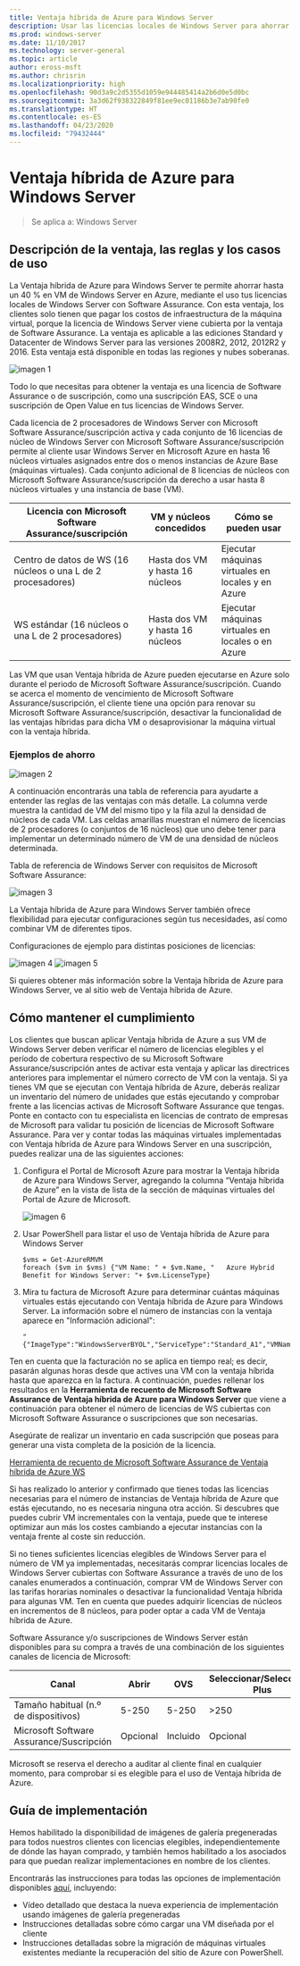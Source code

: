```yaml
---
title: Ventaja híbrida de Azure para Windows Server
description: Usar las licencias locales de Windows Server para ahorrar en las máquinas virtuales de Azure
ms.prod: windows-server
ms.date: 11/10/2017
ms.technology: server-general
ms.topic: article
author: eross-msft
ms.author: chrisrin
ms.localizationpriority: high
ms.openlocfilehash: 90d3a9c2d5355d1059e944485414a2b6d0e5d0bc
ms.sourcegitcommit: 3a3d62f938322849f81ee9ec01186b3e7ab90fe0
ms.translationtype: HT
ms.contentlocale: es-ES
ms.lasthandoff: 04/23/2020
ms.locfileid: "79432444"
---
```

# <a name="azure-hybrid-benefit-for-windows-server"></a>Ventaja híbrida de Azure para Windows Server

>Se aplica a: Windows Server

## <a name="benefit-description-rules-and-use-cases"></a>Descripción de la ventaja, las reglas y los casos de uso

La Ventaja híbrida de Azure para Windows Server te permite ahorrar hasta un 40 % en VM de Windows Server en Azure, mediante el uso tus licencias locales de Windows Server con Software Assurance.  Con esta ventaja, los clientes solo tienen que pagar los costos de infraestructura de la máquina virtual, porque la licencia de Windows Server viene cubierta por la ventaja de Software Assurance.  La ventaja es aplicable a las ediciones Standard y Datacenter de Windows Server para las versiones 2008R2, 2012, 2012R2 y 2016.  Esta ventaja está disponible en todas las regiones y nubes soberanas.


![imagen 1](media/ahb01.png)

Todo lo que necesitas para obtener la ventaja es una licencia de Software Assurance o de suscripción, como una suscripción EAS, SCE o una suscripción de Open Value en tus licencias de Windows Server.  

Cada licencia de 2 procesadores de Windows Server con Microsoft Software Assurance/suscripción activa y cada conjunto de 16 licencias de núcleo de Windows Server con Microsoft Software Assurance/suscripción permite al cliente usar Windows Server en Microsoft Azure en hasta 16 núcleos virtuales asignados entre dos o menos instancias de Azure Base (máquinas virtuales). Cada conjunto adicional de 8 licencias de núcleos con Microsoft Software Assurance/suscripción da derecho a usar hasta 8 núcleos virtuales y una instancia de base (VM).

| Licencia con Microsoft Software Assurance/suscripción            | VM y núcleos concedidos            | Cómo se pueden usar                                |
|-----------------------------------------|----------------------------------|-----------------------------------------------------|
| Centro de datos de WS (16 núcleos o una L de 2 procesadores)  | Hasta dos VM y hasta 16 núcleos | Ejecutar máquinas virtuales en locales y en Azure  |
| WS estándar (16 núcleos o una L de 2 procesadores)    | Hasta dos VM y hasta 16 núcleos | Ejecutar máquinas virtuales en locales o en Azure |

Las VM que usan Ventaja híbrida de Azure pueden ejecutarse en Azure solo durante el periodo de Microsoft Software Assurance/suscripción. Cuando se acerca el momento de vencimiento de Microsoft Software Assurance/suscripción, el cliente tiene una opción para renovar su Microsoft Software Assurance/suscripción, desactivar la funcionalidad de las ventajas híbridas para dicha VM o desaprovisionar la máquina virtual con la ventaja híbrida. 

### <a name="savings-examples"></a>Ejemplos de ahorro 

![imagen 2](media/ahb02.png)
 
A continuación encontrarás una tabla de referencia para ayudarte a entender las reglas de las ventajas con más detalle. La columna verde muestra la cantidad de VM del mismo tipo y la fila azul la densidad de núcleos de cada VM. Las celdas amarillas muestran el número de licencias de 2 procesadores (o conjuntos de 16 núcleos) que uno debe tener para implementar un determinado número de VM de una densidad de núcleos determinada. 

Tabla de referencia de Windows Server con requisitos de Microsoft Software Assurance:

![imagen 3](media/ahb03.png)
 
La Ventaja híbrida de Azure para Windows Server también ofrece flexibilidad para ejecutar configuraciones según tus necesidades, así como combinar VM de diferentes tipos.

Configuraciones de ejemplo para distintas posiciones de licencias:

![imagen 4](media/ahb04.png)
![imagen 5](media/ahb05.png)

 
Si quieres obtener más información sobre la Ventaja híbrida de Azure para Windows Server, ve al sitio web de Ventaja híbrida de Azure.

## <a name="how-to-maintain-compliance"></a>Cómo mantener el cumplimiento

Los clientes que buscan aplicar Ventaja híbrida de Azure a sus VM de Windows Server deben verificar el número de licencias elegibles y el período de cobertura respectivo de su Microsoft Software Assurance/suscripción antes de activar esta ventaja y aplicar las directrices anteriores para implementar el número correcto de VM con la ventaja. Si ya tienes VM que se ejecutan con Ventaja híbrida de Azure, deberás realizar un inventario del número de unidades que estás ejecutando y comprobar frente a las licencias activas de Microsoft Software Assurance que tengas.  Ponte en contacto con tu especialista en licencias de contrato de empresas de Microsoft para validar tu posición de licencias de Microsoft Software Assurance.
Para ver y contar todas las máquinas virtuales implementadas con Ventaja híbrida de Azure para Windows Server en una suscripción, puedes realizar una de las siguientes acciones:

1. Configura el Portal de Microsoft Azure para mostrar la Ventaja híbrida de Azure para Windows Server, agregando la columna “Ventaja híbrida de Azure” en la vista de lista de la sección de máquinas virtuales del Portal de Azure de Microsoft. 

    ![imagen 6](media/ahb06.png)

2.  Usar PowerShell para listar el uso de Ventaja híbrida de Azure para Windows Server

    ```
    $vms = Get-AzureRMVM 
    foreach ($vm in $vms) {"VM Name: " + $vm.Name, "   Azure Hybrid Benefit for Windows Server: "+ $vm.LicenseType}
    ```

3.  Mira tu factura de Microsoft Azure para determinar cuántas máquinas virtuales estás ejecutando con Ventaja híbrida de Azure para Windows Server. La información sobre el número de instancias con la ventaja aparece en "Información adicional":

    ```
    "{"ImageType":"WindowsServerBYOL","ServiceType":"Standard_A1","VMName":"","UsageType":"ComputeHR"}" 
    ```

Ten en cuenta que la facturación no se aplica en tiempo real; es decir, pasarán algunas horas desde que actives una VM con la ventaja híbrida hasta que aparezca en la factura.
A continuación, puedes rellenar los resultados en la **Herramienta de recuento de Microsoft Software Assurance de Ventaja híbrida de Azure para Windows Server** que viene a continuación para obtener el número de licencias de WS cubiertas con Microsoft Software Assurance o suscripciones que son necesarias.

Asegúrate de realizar un inventario en cada suscripción que poseas para generar una vista completa de la posición de la licencia.

[Herramienta de recuento de Microsoft Software Assurance de Ventaja híbrida de Azure WS](https://download.microsoft.com/download/7/1/2/712FEFF0-155C-4ABF-96C0-CE4EC4DB0516/Azure_Hybrid_Benefit_Windows_Server_SA_Count_Tool.xlsx)

Si has realizado lo anterior y confirmado que tienes todas las licencias necesarias para el número de instancias de Ventaja híbrida de Azure que estás ejecutando, no es necesaria ninguna otra acción. Si descubres que puedes cubrir VM incrementales con la ventaja, puede que te interese optimizar aun más los costes cambiando a ejecutar instancias con la ventaja frente al coste sin reducción.

Si no tienes suficientes licencias elegibles de Windows Server para el número de VM ya implementadas, necesitarás comprar licencias locales de Windows Server cubiertas con Software Assurance a través de uno de los canales enumerados a continuación, comprar VM de Windows Server con las tarifas horarias nominales o desactivar la funcionalidad Ventaja híbrida para algunas VM. Ten en cuenta que puedes adquirir licencias de núcleos en incrementos de 8 núcleos, para poder optar a cada VM de Ventaja híbrida de Azure. 

Software Assurance y/o suscripciones de Windows Server están disponibles para su compra a través de una combinación de los siguientes canales de licencia de Microsoft:

| Canal                      | Abrir     | OVS      | Seleccionar/Seleccionar Plus  | MPSA       | EA/EAS   |
|------------------------------|----------|----------|-----------------------|-----------|----------|
| Tamaño habitual (n.º de dispositivos)  | 5-250    | 5-250    | >250                  | >250      | >500     |
| Microsoft Software Assurance/Suscripción            | Opcional | Incluido | Opcional              | Opcional  | Incluido |

Microsoft se reserva el derecho a auditar al cliente final en cualquier momento, para comprobar si es elegible para el uso de Ventaja híbrida de Azure. 

## <a name="deployment-guidance"></a>Guía de implementación 

Hemos habilitado la disponibilidad de imágenes de galería pregeneradas para todos nuestros clientes con licencias elegibles, independientemente de dónde las hayan comprado, y también hemos habilitado a los asociados para que puedan realizar implementaciones en nombre de los clientes. 

Encontrarás las instrucciones para todas las opciones de implementación disponibles [aquí](https://azure.microsoft.com/pricing/hybrid-use-benefit/), incluyendo: 
-   Vídeo detallado que destaca la nueva experiencia de implementación usando imágenes de galería pregeneradas
-   Instrucciones detalladas sobre cómo cargar una VM diseñada por el cliente 
-   Instrucciones detalladas sobre la migración de máquinas virtuales existentes mediante la recuperación del sitio de Azure con PowerShell. 
